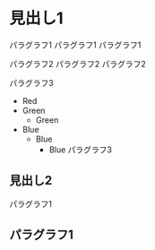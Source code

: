 # 見出し1

パラグラフ1
パラグラフ1
パラグラフ1

パラグラフ2
パラグラフ2
パラグラフ2

パラグラフ3
* Red
* Green
    * Green
* Blue
    * Blue
        * Blue
パラグラフ3

## 見出し2
パラグラフ1
  ## パラグラフ1
